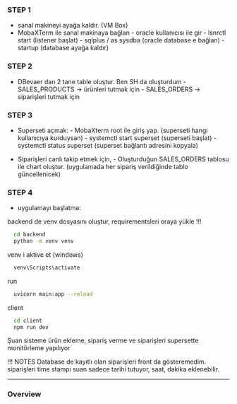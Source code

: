 
### STEP 1

- sanal makineyi ayağa kaldır. (VM Box)
- MobaXTerm ile sanal makinaya bağlan
          - oracle kullanıcısı ile gir
          - lsnrctl start (listener başlat)
          - sqlplus / as sysdba (oracle database e bağlan)
          - startup (database ayağa kaldır)

### STEP 2

- DBevaer dan 2 tane table oluştur. Ben SH da oluşturdum
          - SALES_PRODUCTS -> ürünleri tutmak için
          - SALES_ORDERS -> siparişleri tutmak için


### STEP 3

- Superseti açmak:
          - MobaXterm root ile giriş yap. (superseti hangi kullanıcıya kurduysan)
          - systemctl start superset (superseti başlat)
          - systemctl status superset (superset bağlantı adresini kopyala)
  
- Siparişleri canlı takip etmek için,
          - Oluşturduğun SALES_ORDERS tablosu ile chart oluştur. (uygulamada her sipariş verildiğinde tablo güncellenicek)


### STEP 4

- uygulamayı başlatma:

backend de venv dosyasını oluştur, requirementsleri oraya yükle !!!

```bash
  cd backend
  python -m venv venv 
```

venv i aktive et (windows)
```bash
  venv\Scripts\activate
```
run

```bash
  uvicorn main:app --reload
```

client

```bash
  cd client
  npm run dev 
```



Şuan sisteme ürün ekleme, sipariş verme ve siparişleri supersette monitörleme yapılıyor


!!! NOTES
Database de kayıtlı olan siparişleri front da gösteremedim.
siparişleri time stampı suan sadece tarihi tutuyor, saat, dakika eklenebilir.


---

### Overview










    
